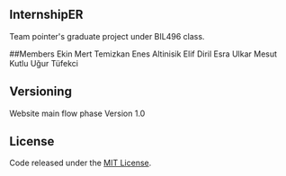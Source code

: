 ## InternshipER
Team pointer's graduate project under BIL496 class. 

##Members
Ekin Mert Temizkan
Enes Altinisik
Elif Diril
Esra Ulkar
Mesut Kutlu
Uğur Tüfekci

## Versioning
Website main flow phase
Version 1.0

## License
Code released under the  [MIT License](/LICENSE.md).
